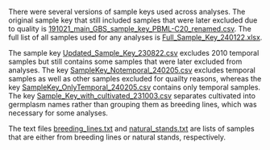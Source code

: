 There were several versions of sample keys used across analyses. The original sample key that still included samples that were later excluded due to quality is [191021_main_GBS_sample_key_PBML-C20_renamed.csv](191021_main_GBS_sample_key_PBML-C20_renamed.csv). The full list of all samples used for any analyses is [Full_Sample_Key_240122.xlsx](Full_Sample_Key_240122.xlsx). 

The sample key [Updated_Sample_Key_230822.csv](Updated_Sample_Key_230822.csv) excludes 2010 temporal samples but still contains some samples that were later excluded from analyses. The key [SampleKey_Notemporal_240205.csv](SampleKey_Notemporal_240205.csv) excludes temporal samples as well as other samples excluded for quailty reasons, whereas the key [SampleKey_OnlyTemporal_240205.csv](SampleKey_OnlyTemporal_240205.csv) contains only temporal samples. The key [Sample_Key_with_cultivated_231003.csv](Sample_Key_with_cultivated_231003.csv) separates cultivated into germplasm names rather than grouping them as breeding lines, which was necessary for some analyses. 

The text files [breeding_lines.txt](breeding_lines.txt) and [natural_stands.txt](natural_stands.txt) are lists of samples that are either from breeding lines or natural stands, respectively.
